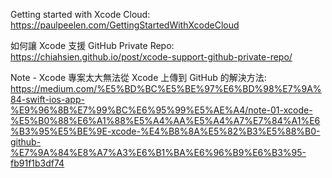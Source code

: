 Getting started with Xcode Cloud:
https://paulpeelen.com/GettingStartedWithXcodeCloud


如何讓 Xcode 支援 GitHub Private Repo:
https://chiahsien.github.io/post/xcode-support-github-private-repo/


Note - Xcode 專案太大無法從 Xcode 上傳到 GitHub 的解決方法:
https://medium.com/%E5%BD%BC%E5%BE%97%E6%BD%98%E7%9A%84-swift-ios-app-%E9%96%8B%E7%99%BC%E6%95%99%E5%AE%A4/note-01-xcode-%E5%B0%88%E6%A1%88%E5%A4%AA%E5%A4%A7%E7%84%A1%E6%B3%95%E5%BE%9E-xcode-%E4%B8%8A%E5%82%B3%E5%88%B0-github-%E7%9A%84%E8%A7%A3%E6%B1%BA%E6%96%B9%E6%B3%95-fb91f1b3df74
